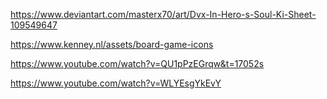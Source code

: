 https://www.deviantart.com/masterx70/art/Dvx-In-Hero-s-Soul-Ki-Sheet-109549647

https://www.kenney.nl/assets/board-game-icons

https://www.youtube.com/watch?v=QU1pPzEGrqw&t=17052s

https://www.youtube.com/watch?v=WLYEsgYkEvY

